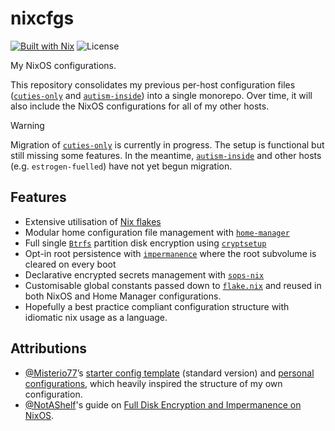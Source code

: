 # nixcfgs

[![Built with Nix](https://img.shields.io/static/v1?logo=nixos&logoColor=white&label=&message=Built%20with%20Nix&color=41439a)](https://builtwithnix.org)
![License](https://img.shields.io/github/license/fdnt7/nixcfgs)

My NixOS configurations.

This repository consolidates my previous per-host configuration files 
([`cuties-only`](https://github.com/fdnt7/nix-config) and 
[`autism-inside`](https://github.com/fdnt7/autism-inside)) into a single 
monorepo. Over time, it will also include the NixOS configurations for all of 
my other hosts.

> [!WARNING]
> Migration of [`cuties-only`](https://github.com/fdnt7/nix-config) is currently
> in progress. The setup is functional but still missing some features. 
> In the meantime, [`autism-inside`](https://github.com/fdnt7/autism-inside) 
> and other hosts (e.g. `estrogen-fuelled`) have not yet begun migration.

## Features

- Extensive utilisation of [Nix flakes](https://nixos.wiki/wiki/Flakes)
- Modular home configuration file management with 
  [`home-manager`](https://github.com/nix-community/home-manager)
- Full single [`Btrfs`](https://docs.kernel.org/filesystems/btrfs.html) 
  partition disk encryption using 
  [`cryptsetup`](https://gitlab.com/cryptsetup/cryptsetup)
- Opt-in root persistence with 
  [`impermanence`](https://github.com/nix-community/impermanence) where the root
  subvolume is cleared on every boot
- Declarative encrypted secrets management with
  [`sops-nix`](https://github.com/Mic92/sops-nix)
- Customisable global constants passed down to [`flake.nix`](./flake.nix) and
  reused in both NixOS and Home Manager configurations.
- Hopefully a best practice compliant configuration structure with idiomatic nix
  usage as a language.

## Attributions

- [@Misterio77](https://github.com/Misterio77)’s 
[starter config template](https://github.com/Misterio77/nix-starter-configs) 
(standard version) and 
[personal configurations](https://github.com/Misterio77/nix-config/), which 
heavily inspired the structure of my own configuration.
- [@NotAShelf](https://github.com/notashelf)'s guide on 
[Full Disk Encryption and Impermanence on NixOS](https://notashelf.dev/posts/impermanence).

